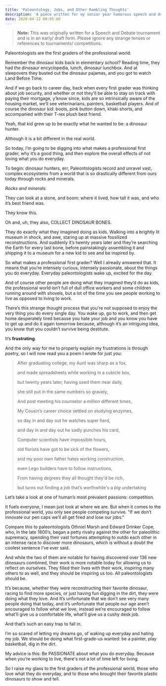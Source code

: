 ```yaml
---
title: 'Paleontology, Jobs, and Other Rambling Thoughts'
description: 'A piece written for my senior year humorous speech and debate tournaments.'
date: 2020-04-12 00:05:00
---
```


> **Note:** This was originally written for a Speech and Debate tournament and is in an early/ draft form. Please ignore any strange tenses or references to tournaments/ competitions.

Paleontologists are the first graders of the professional world.

Remember the dinosaur kids back in elementary school? Reading time, they had the dinosaur encyclopedia, lunch, dinosaur lunchbox. And at sleepovers they busted out the dinosaur pajamas, and you got to watch Land Before Time.

And if we go back to career day, back when every first grader was thinking about job security, and whether or not they’ll be able to stay on track with paying their mortgage, y’know since, kids are so intrinsically aware of the housing market, we’ll see veterinarians, painters, basketball players. And of course the dinosaur kid: boots, pink button down, khaki shorts, and accompanied with their T-rex plush best friend.

Yeah, that kid grew up to be exactly what he wanted to be: a dinosaur hunter.

Although it is a bit different in the real world.

So today, I’m going to be digging into what makes a professional first grader, why it’s a good thing, and then explore the overall effects of not loving what you do everyday.

To begin: dinosaur hunters, err, Paleontologists record and unravel vast, complex ecosystems from a world that is so drastically different from ours today through rocks and minerals.

_Rocks and minerals._

They can look at a stone, and boom: where it lived, how tall it was, and who it’s best friend was.

They know this.

Oh and, uh, they also, COLLECT DINOSAUR BONES.

They do exactly what they imagined doing as kids. Walking into a brightly lit museum in shock, and awe, staring up at massive fossilized reconstructions. And suddenly it’s twenty years later and they’re searching the Earth for every last bone, before painstakingly assembling it and shipping it to a museum for a new kid to see and be inspired by.

So what makes a professional first grader? Well I already answered that. It means that you’re intensely curious, intensely passionate, about the things you do everyday. Everyday paleontologists wake up, excited for the day.

And of course other people are doing what they imagined they’d do as kids, the professional world isn’t full of dull office workers and some children running around with shovels, but a lot of the time you see people working to live as opposed to living to work.

There’s this strange thought process that you're not supposed to enjoy the very thing you do every single day. You wake up, go to work, and then get home desperately tired because you hate your job and you know you have to get up and do it again tomorrow because, although it’s an intriguing idea, you know that you couldn’t survive being destitute.

It’s **frustrating**.

And the only way for me to properly explain my frustrations is through poetry, so I will now read you a poem I wrote for just you:

> After graduating college, my Aunt was sharp as a fox,
>
> and made spreadsheets while working in a cubicle box,
>
> but twenty years later, having used them near daily,
>
> she still put in the same numbers so gravely,
>
> And post meeting his counselor a million different times,
>
> My Cousin’s career choice settled on studying enzymes,
>
> so day in and day out he watches super hard,
>
> and day in and day out he sadly punches his card,
>
> Computer scientists have impossible hours,
>
> old florists have got to be sick of the flowers,
>
> and my poor own father hates working construction,
>
> even Lego builders have to follow instructions,
>
> From having degrees they all thought they'd be rich,
>
> but turns out finding a job that’s worthwhile's a _big_ undertaking

Let’s take a look at one of human’s most prevalent passions: competition.

It fuels everyone, I mean just look at where we are. But when it comes to the professional world, you only see people competing survive. "If we don’t innovate our pen caps we’ll all get fired and lose our jobs."

Compare this to paleontologists Othniel Marsh and Edward Drinker Cope, who, In the late 1800’s, began a petty rivalry against the other for paleolithic supremacy, spending their vast fortunes attempting to outdo each other in an intense race to discover more dinosaurs, which is without a doubt the coolest sentence I’ve ever said.

And while the two of them are notable for having discovered over 136 new dinosaurs combined, their work is more notable today for allowing us to reflect on ourselves. They filled their lives with their work, inspiring many others to as well, and they should be inspiring us too. All paleontologists should be.

It’s because, whether they were reconstructing their favorite dinosaur, racing to find more species, or just having fun digging in the dirt, they were doing what they love. And It’s unfortunate that we don’t see very many people doing that today, and it’s unfortunate that people our age aren’t encouraged to follow what we love, instead we’re encouraged to follow what’ll give us a comfortable life, what’ll give us a cushy desk job.

And that’s such an easy trap to fall in.

I’m so scared of letting my dreams go, of waking up everyday and hating my job. We should be doing what first-grade-us wanted: be a painter, play basketball, dig in the dirt.

My advice is this: Be PASSIONATE about what you do everyday. Because when you’re working to live, there's not a lot of time left for living.

So I raise my glass to the first graders of the professional world, those who love what they do everyday, and to those who brought their favorite plastic dinosaurs to show and tell.
